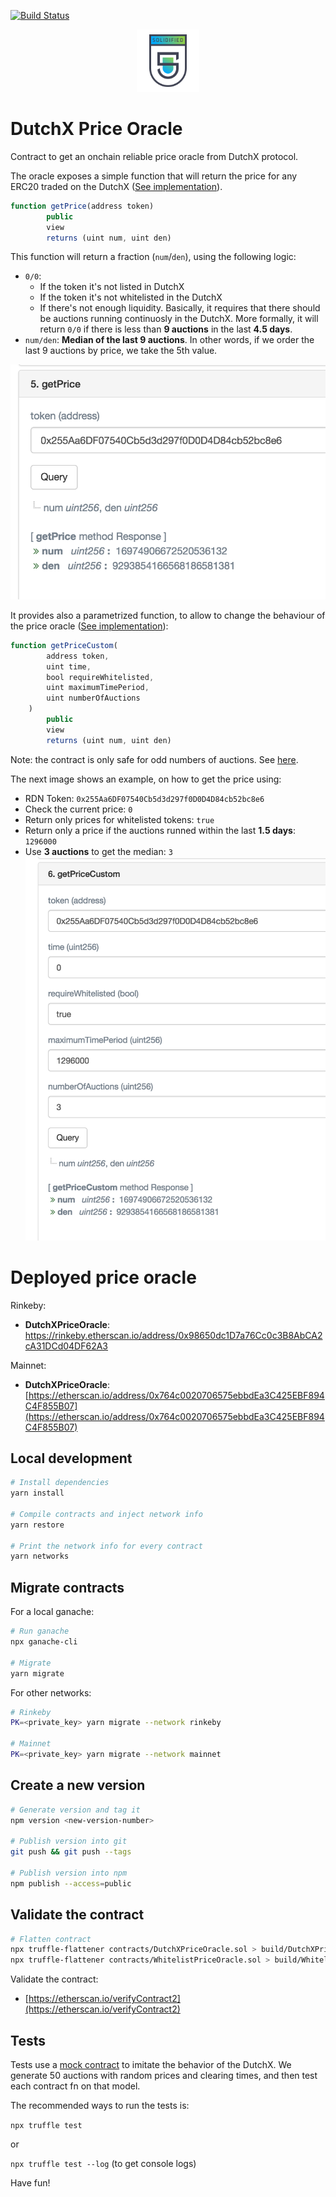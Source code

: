 [![Build Status](https://travis-ci.com/gnosis/dx-price-oracle.svg?branch=develop)](https://travis-ci.com/gnosis/dx-price-oracle)

<p align="center">
  <a href="./docs/audit_report/Solidified_Audit_Report.pdf">
  <img width="100px" src="./docs/audit_report/Solidified_Badge.png" />
  </a>
</p>

# DutchX Price Oracle

Contract to get an onchain reliable price oracle from DutchX protocol.

The oracle exposes a simple function that will return the price for any ERC20 
traded on the DutchX ([See implementation](https://github.com/gnosis/dx-price-oracle/blob/master/contracts/DutchXPriceOracle.sol#L27)).
```js
function getPrice(address token)
        public
        view
        returns (uint num, uint den)
```


This function will return a fraction (`num`/`den`), using the following logic:
* `0/0`: 
  * If the token it's not listed in DutchX
  * If the token it's not whitelisted in the DutchX
  * If there's not enough liquidity. Basically, it requires that there should be 
    auctions running continuosly in the DutchX. More formally, it will return 
    `0/0` if there is less than **9 auctions** in the last **4.5 days**.
* `num/den`: **Median of the last 9 auctions**. In other words, if we order the 
  last 9 auctions by price, we take the 5th value.

![](./docs/img/getPrice.png)

It provides also a parametrized function, to allow to change the behaviour of the
price oracle ([See implementation](https://github.com/gnosis/dx-price-oracle/blob/master/contracts/DutchXPriceOracle.sol#L43)):
```js
function getPriceCustom(
        address token,
        uint time,
        bool requireWhitelisted,
        uint maximumTimePeriod,
        uint numberOfAuctions
    )
        public
        view
        returns (uint num, uint den)
```

Note: the contract is only safe for odd numbers of auctions. See [here](https://github.com/gnosis/dx-price-oracle/blob/master/contracts/DutchXPriceOracle.sol#L165).

The next image shows an example, on how to get the price using:
* RDN Token: `0x255Aa6DF07540Cb5d3d297f0D0D4D84cb52bc8e6`
* Check the current price: `0`
* Return only prices for whitelisted tokens: `true`
* Return only a price if the auctions runned within the last **1.5 days**: `1296000`
* Use **3 auctions** to get the median: `3`
![](./docs/img/getPriceCustom.png)

# Deployed price oracle
Rinkeby:
* **DutchXPriceOracle**: [https://rinkeby.etherscan.io/address/0x98650dc1D7a76Cc0c3B8AbCA2cA31DCd04DF62A3 ](https://rinkeby.etherscan.io/address/0x98650dc1D7a76Cc0c3B8AbCA2cA31DCd04DF62A3)

Mainnet: 
* **DutchXPriceOracle**: [https://etherscan.io/address/0x764c0020706575ebbdEa3C425EBF894C4F855B07](https://etherscan.io/address/0x764c0020706575ebbdEa3C425EBF894C4F855B07)

## Local development
```bash
# Install dependencies
yarn install

# Compile contracts and inject network info
yarn restore

# Print the network info for every contract
yarn networks
```

## Migrate contracts
For a local ganache:
```bash
# Run ganache
npx ganache-cli

# Migrate
yarn migrate
```

For other networks:
```bash
# Rinkeby
PK=<private_key> yarn migrate --network rinkeby

# Mainnet
PK=<private_key> yarn migrate --network mainnet
```

## Create a new version
```bash
# Generate version and tag it
npm version <new-version-number>

# Publish version into git
git push && git push --tags

# Publish version into npm
npm publish --access=public
```

## Validate the contract
```bash
# Flatten contract
npx truffle-flattener contracts/DutchXPriceOracle.sol > build/DutchXPriceOracle-EtherScan.sol
npx truffle-flattener contracts/WhitelistPriceOracle.sol > build/WhitelistPriceOracle-EtherScan.sol
```

Validate the contract:
* [https://etherscan.io/verifyContract2](https://etherscan.io/verifyContract2)

## Tests

Tests use a [mock contract](https://github.com/gnosis/mock-contract) to imitate the behavior of the DutchX. We generate 50 auctions with random prices and clearing times, and then test each contract fn on that model.

The recommended ways to run the tests is:

`npx truffle test`

or 

`npx truffle test --log` (to get console logs)

Have fun!
